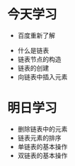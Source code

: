 # 今天学习
* 百度重新了解
- 什么是链表
- 链表节点的构造
- 链表的创建
- 向链表中插入元素



# 明日学习
- 删除链表中的元素
- 链表元素的排序
- 单链表的基本操作
- 双链表的基本操作